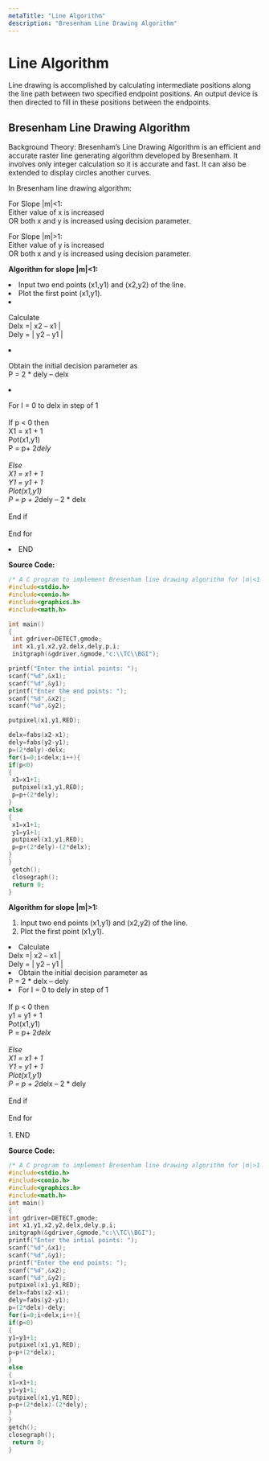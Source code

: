 ```yaml
---
metaTitle: "Line Algorithm"
description: "Bresenham Line Drawing Algorithm"
---
```


# Line Algorithm


Line drawing is accomplished by calculating intermediate positions along the line path between
two specified endpoint positions. An output device is then directed to fill in these positions
between the endpoints.



## Bresenham Line Drawing Algorithm


Background Theory:
Bresenham’s Line Drawing Algorithm is an efficient and accurate raster line generating algorithm developed by Bresenham. It involves only integer calculation so it is accurate and fast. It can also be extended to display circles another curves.

In Bresenham line drawing algorithm:<br>

For Slope |m|<1:<br>
Either value of x is increased<br>
OR both x and y is increased using decision parameter.  <br>

For Slope |m|>1:<br>
Either value of y is increased<br>
OR both x and y is increased using decision parameter.  <br>

**Algorithm for slope |m|<1:<br>**

<li>
Input two end points (x1,y1) and (x2,y2) of the line.
</li>
<li>
Plot the first point (x1,y1).
</li>
<li>
<p>Calculate<br>
Delx =| x2 – x1 |
<br>    Dely = | y2 – y1 |</p>
</li>
<li>
<p>Obtain the initial decision parameter as <br>
P = 2 * dely – delx</p>
</li>
<li>
<p>For I = 0 to delx in step of 1<br><br>
If p < 0 then<br>
X1 = x1 + 1<br>
Pot(x1,y1)<br>
P = p+ 2<em>dely<br><br>
Else<br>
X1 = x1 + 1<br>
Y1 = y1 + 1<br>
Plot(x1,y1)<br>
P = p + 2</em>dely – 2 * delx<br><br>
End if<br><br>
End for<br></p>
</li>
<li>
END
</li>

**Source Code:**

```cpp
/* A C program to implement Bresenham line drawing algorithm for |m|<1 */
#include<stdio.h>
#include<conio.h>
#include<graphics.h>
#include<math.h>

int main()
{    
 int gdriver=DETECT,gmode;
 int x1,y1,x2,y2,delx,dely,p,i;
 initgraph(&gdriver,&gmode,"c:\\TC\\BGI");

printf("Enter the intial points: ");
scanf("%d",&x1);
scanf("%d",&y1);
printf("Enter the end points: ");
scanf("%d",&x2);
scanf("%d",&y2);

putpixel(x1,y1,RED);

delx=fabs(x2-x1);
dely=fabs(y2-y1);
p=(2*dely)-delx;
for(i=0;i<delx;i++){
if(p<0)
{
 x1=x1+1;
 putpixel(x1,y1,RED);
 p=p+(2*dely);
}
else
{
 x1=x1+1;
 y1=y1+1;
 putpixel(x1,y1,RED);
 p=p+(2*dely)-(2*delx);
}
}
 getch();
 closegraph();
 return 0;
}

```

**Algorithm for slope |m|>1:**

1. Input two end points (x1,y1) and (x2,y2) of the line.
1. Plot the first point (x1,y1).
<li>Calculate<br>
Delx =| x2 – x1 |<br>
Dely = | y2 – y1 |</li>
<li>Obtain the initial decision parameter as
<br>P = 2 * delx – dely</li>
<li>For I = 0 to dely in step of 1<br><br>
If p < 0 then<br>
y1 = y1 + 1<br>
Pot(x1,y1)<br>
P = p+ 2<em>delx<br><br>
Else<br>
X1 = x1 + 1<br>
Y1 = y1 + 1<br>
Plot(x1,y1)<br>
P = p + 2</em>delx – 2 * dely<br><br>
End if<br><br>
End for<br><br></li>
1. END

**Source Code:**

```cpp
/* A C program to implement Bresenham line drawing algorithm for |m|>1 */
#include<stdio.h>
#include<conio.h>
#include<graphics.h>
#include<math.h>
int main()
{
int gdriver=DETECT,gmode;
int x1,y1,x2,y2,delx,dely,p,i;
initgraph(&gdriver,&gmode,"c:\\TC\\BGI");
printf("Enter the intial points: ");
scanf("%d",&x1);
scanf("%d",&y1);
printf("Enter the end points: ");
scanf("%d",&x2);
scanf("%d",&y2);
putpixel(x1,y1,RED);
delx=fabs(x2-x1);
dely=fabs(y2-y1);
p=(2*delx)-dely;
for(i=0;i<delx;i++){
if(p<0)
{
y1=y1+1;
putpixel(x1,y1,RED);
p=p+(2*delx);
}
else
{
x1=x1+1;
y1=y1+1;
putpixel(x1,y1,RED);
p=p+(2*delx)-(2*dely);
}
}
getch();
closegraph();
 return 0;
}

```

